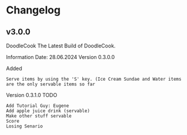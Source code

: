 # Changelog

## v3.0.0
DoodleCook
The Latest Build of DoodleCook.

Information
Date: 28.06.2024
Version 0.3.0.0

Added

    Serve items by using the 'S' key. (Ice Cream Sundae and Water items are the only servable items so far


Version 0.3.1.0 TODO

    Add Tutorial Guy: Eugene
    Add apple juice drink (servable)
    Make other stuff servable
    Score
    Losing Senario

